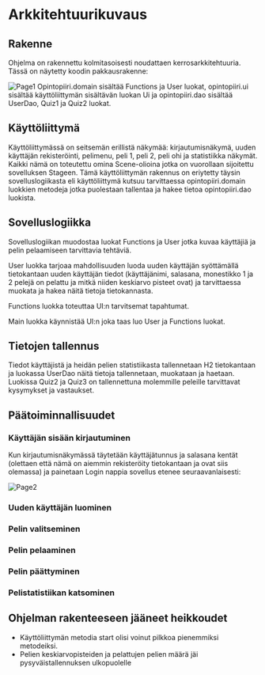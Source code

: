 
# Arkkitehtuurikuvaus #
## Rakenne ##
Ohjelma on rakennettu kolmitasoisesti noudattaen kerrosarkkitehtuuria. Tässä on näytetty koodin pakkausrakenne:


![Page1](https://user-images.githubusercontent.com/80842633/116143009-40360080-a6e3-11eb-9386-7f8e6050b1d4.jpg)
Opintopiiri.domain sisältää Functions ja User luokat, opintopiiri.ui sisältää käyttöliittymän sisältävän luokan Ui ja opintopiiri.dao sisältää UserDao, Quiz1 ja Quiz2 luokat.

## Käyttöliittymä ##
Käyttöliittymässä on seitsemän erillistä näkymää: kirjautumisnäkymä, uuden käyttäjän rekisteröinti, pelimenu, peli 1, peli 2, peli ohi ja statistiikka näkymät. Kaikki nämä on toteutettu omina Scene-olioina jotka on vuorollaan sijoitettu sovelluksen Stageen. Tämä käyttöliittymän rakennus on eriytetty täysin sovelluslogiikasta eli käyttöliittymä kutsuu tarvittaessa opintopiiri.domain luokkien metodeja jotka puolestaan tallentaa ja hakee tietoa opintopiiri.dao luokista.

## Sovelluslogiikka ##
Sovelluslogiikan muodostaa luokat Functions ja User jotka kuvaa käyttäjiä ja pelin pelaamiseen tarvittavia tehtäviä. 

User luokka tarjoaa mahdollisuuden luoda uuden käyttäjän syöttämällä tietokantaan uuden käyttäjän tiedot (käyttäjänimi, salasana, monestikko 1 ja 2 pelejä on pelattu ja mitkä niiden keskiarvo pisteet ovat) ja tarvittaessa muokata ja hakea näitä tietoja tietokannasta.

Functions luokka toteuttaa UI:n tarvitsemat tapahtumat.

Main luokka käynnistää UI:n joka taas luo User ja Functions luokat.

## Tietojen tallennus ##
Tiedot käyttäjistä ja heidän pelien statistiikasta tallennetaan H2 tietokantaan ja luokassa UserDao näitä tietoja tallennetaan, muokataan ja haetaan. Luokissa Quiz2 ja Quiz3 on tallennettuna molemmille peleille tarvittavat kysymykset ja vastaukset.

## Päätoiminnallisuudet ##


### Käyttäjän sisään kirjautuminen ###
Kun kirjautumisnäkymässä täytetään käyttäjätunnus ja salasana kentät (olettaen että nämä on aiemmin rekisteröity tietokantaan ja ovat siis olemassa) ja painetaan Login nappia sovellus etenee seuraavanlaisesti:

![Page2](https://user-images.githubusercontent.com/80842633/116143020-43c98780-a6e3-11eb-9d78-ca36c16469b6.jpg)

### Uuden käyttäjän luominen


### Pelin valitseminen

### Pelin pelaaminen

### Pelin päättyminen

### Pelistatistiikan katsominen

## Ohjelman rakenteeseen jääneet heikkoudet
- Käyttöliittymän metodia start olisi voinut pilkkoa pienemmiksi metodeiksi. 
- Pelien keskiarvopisteiden ja pelattujen pelien määrä jäi pysyväistallennuksen ulkopuolelle
